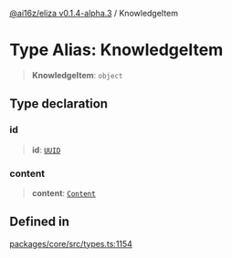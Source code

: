 [@ai16z/eliza v0.1.4-alpha.3](../index.md) / KnowledgeItem

# Type Alias: KnowledgeItem

> **KnowledgeItem**: `object`

## Type declaration

### id

> **id**: [`UUID`](UUID.md)

### content

> **content**: [`Content`](../interfaces/Content.md)

## Defined in

[packages/core/src/types.ts:1154](https://github.com/ceasar28/modeMind/blob/main/modeMIND_Agent/packages/core/src/types.ts#L1154)
